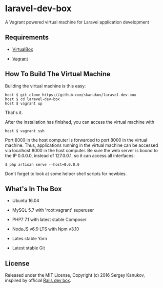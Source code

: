 # laravel-dev-box
A Vagrant powered virtual machine for Laravel application development

## Requirements

* [VirtualBox](https://www.virtualbox.org)

* [Vagrant](http://vagrantup.com)

## How To Build The Virtual Machine

Building the virtual machine is this easy:

    host $ git clone https://github.com/skanukov/laravel-dev-box
    host $ cd laravel-dev-box
    host $ vagrant up

That's it.

After the installation has finished, you can access the virtual machine with

    host $ vagrant ssh

Port 8000 in the host computer is forwarded to port 8000 in the virtual machine. Thus, applications running in the virtual machine can be accessed via localhost:8000 in the host computer. Be sure the web server is bound to the IP 0.0.0.0, instead of 127.0.0.1, so it can access all interfaces:

    $ php artisan serve --host=0.0.0.0

Don't forget to look at some helper shell scripts for newbies.

## What's In The Box

* Ubuntu 16.04

* MySQL 5.7 with 'root:vagrant' superuser

* PHP7 7.1 with latest stable Composer

* NodeJS v6.9 LTS with Npm v3.10

* Lates stable Yarn

* Latest stable Git

## License

Released under the MIT License, Copyright (c) 2016 Sergey Kanukov, inspired by official [Rails dev box](https://github.com/rails/rails-dev-box).
